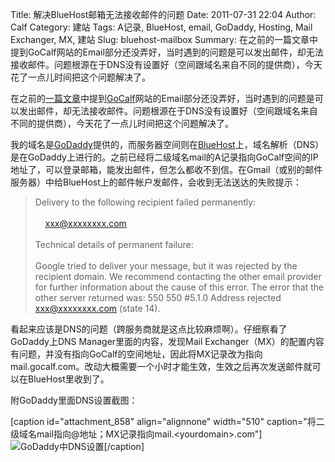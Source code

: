 Title: 解决BlueHost邮箱无法接收邮件的问题
Date: 2011-07-31 22:04
Author: Calf
Category: 建站
Tags: A记录, BlueHost, email, GoDaddy, Hosting, Mail Exchanger, MX, 建站
Slug: bluehost-mailbox
Summary: 在之前的一篇文章中提到GoCalf网站的Email部分还没弄好，当时遇到的问题是可以发出邮件，却无法接收邮件。问题根源在于DNS没有设置好（空间跟域名来自不同的提供商），今天花了一点儿时间把这个问题解决了。

在之前的[一篇文章][]中提到[GoCalf][]网站的Email部分还没弄好，当时遇到的问题是可以发出邮件，却无法接收邮件。问题根源在于DNS没有设置好（空间跟域名来自不同的提供商），今天花了一点儿时间把这个问题解决了。<!--more-->

我的域名是[GoDaddy][]提供的，而服务器空间则在[BlueHost][]上，域名解析（DNS）是在GoDaddy上进行的。之前已经将二级域名mail的A记录指向GoCalf空间的IP地址了，可以登录邮箱，能发出邮件，但怎么都收不到信。在Gmail（或别的邮件服务器）中给BlueHost上的邮件帐户发邮件，会收到无法送达的失败提示：

> Delivery to the following recipient failed permanently:\
> \
>      xxx@xxxxxxxx.com\
> \
>  Technical details of permanent failure:\
> \
>  Google tried to deliver your message, but it was rejected by the
> recipient domain. We recommend contacting the other email provider for
> further information about the cause of this error. The error that the
> other server returned was: 550 550 \#5.1.0 Address rejected
> xxx@xxxxxxxx.com (state 14).

看起来应该是DNS的问题（跨服务商就是这点比较麻烦啊）。仔细察看了GoDaddy上DNS
Manager里面的内容，发现Mail
Exchanger（MX）的配置内容有问题，并没有指向GoCalf的空间地址，因此将MX记录改为指向mail.gocalf.com。改动大概需要一个小时才能生效，生效之后再次发送邮件就可以在BlueHost里收到了。

附GoDaddy里面DNS设置截图：

[caption id="attachment\_858" align="alignnone" width="510"
caption="将二级域名mail指向@地址；MX记录指向mail.\<yourdomain\>.com"]![GoDaddy中DNS设置][][/caption]

  [一篇文章]: http://www.gocalf.com/blog/lets-start.html
    "GoCalf 建站的初始步骤"
  [GoCalf]: http://www.gocalf.com/ "GoCalf"
  [GoDaddy]: http://www.godaddy.com "GoDaddy"
  [BlueHost]: http://www.bluehost.com/ "BlueHost"
  [GoDaddy中DNS设置]: http://www.gocalf.com/blog/wp-content/uploads/2011/07/godaddy_dns.png
    "godaddy_dns"
